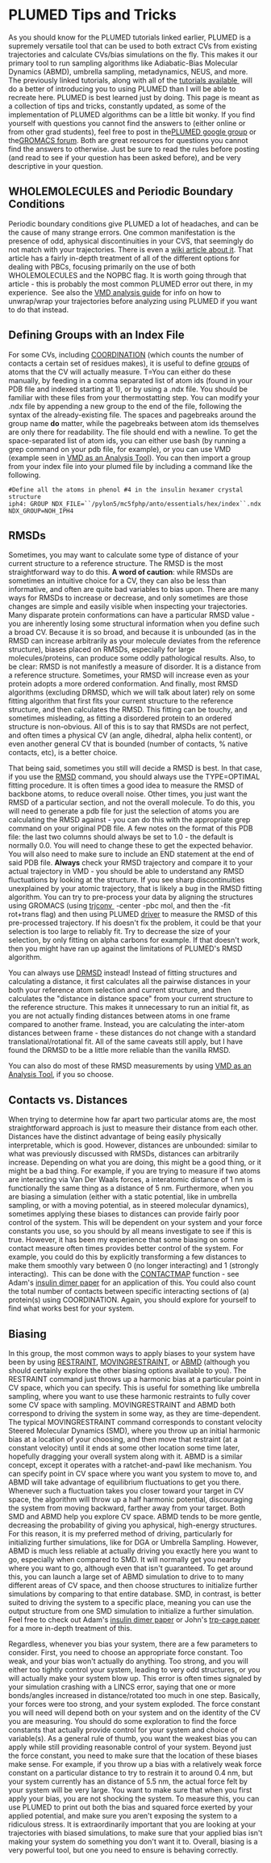 # PLUMED Tips and Tricks
As you should know for the PLUMED tutorials linked earlier, PLUMED is a supremely versatile tool that can be used to both extract CVs from existing trajectories and calculate CVs/bias simulations on the fly. This makes it our primary tool to run sampling algorithms like Adiabatic-Bias Molecular Dynamics (ABMD), umbrella sampling, metadynamics, NEUS, and more. The previously linked tutorials, along with all of the [tutorials available ](https://www.plumed.org/doc-v2.5/user-doc/html/tutorials.html) will do a better of introducing you to using PLUMED than I will be able to recreate here. PLUMED is best learned just by doing. This page is meant as a collection of tips and tricks, constantly updated, as some of the implementation of PLUMED algorithms can be a little bit wonky. If you find yourself with questions you cannot find the answers to (either online or from other grad students), feel free to post in the[PLUMED google group](https://groups.google.com/g/plumed-users) or the[GROMACS forum](https://gromacs.bioexcel.eu/). Both are great resources for questions you cannot find the answers to otherwise. Just be sure to read the rules before posting (and read to see if your question has been asked before), and be very descriptive in your question. 

WHOLEMOLECULES and Periodic Boundary Conditions
-----------------------------------------------

Periodic boundary conditions give PLUMED a lot of headaches, and can be the cause of many strange errors. One common manifestation is the presence of odd, aphysical discontinuities in your CVS, that seemingly do not match with your trajectories. There is even a [wiki article about it](./%5BMD%5D-Strange-discontinuities-in-distances-or-RMSDs-in-my-trajectories.md). That article has a fairly in-depth treatment of all of the different options for dealing with PBCs, focusing primarily on the use of both WHOLEMOLECULES and the NOPBC flag. It is worth going through that article - this is probably the most common PLUMED error out there, in my experience. 
See also the [VMD analysis guide](./VMD-as-an-Analysis-Tool.md#fixing-periodic-boundary-conditions-pbc) for info on how to unwrap/wrap your trajectories before analyzing using PLUMED if you want to do that instead.

Defining Groups with an Index File
----------------------------------

For some CVs, including [COORDINATION](https://www.plumed.org/doc-v2.5/user-doc/html/_c_o_o_r_d_i_n_a_t_i_o_n.html) (which counts the number of contacts a certain set of residues makes), it is useful to define [groups](https://www.plumed.org/doc-v2.5/user-doc/html/_g_r_o_u_p.html) of atoms that the CV will actually measure. T=You can either do these manually, by feeding in a comma separated list of atom ids (found in your PDB file and indexed starting at 1), or by using a .ndx file. You should be familiar with these files from your thermostatting step. You can modify your .ndx file by appending a new group to the end of the file, following the syntax of the already-existing file. The spaces and pagebreaks around the group name **do** matter, while the pagebreaks between atom ids themselves are only there for readability. The file should end with a newline. To get the space-separated list of atom ids, you can either use bash (by running a grep command on your pdb file, for example), or you can use VMD (example seen in [VMD as an Analysis Tool](/display/thecookbook/VMD+as+an+Analysis+Tool)). You can then import a group from your index file into your plumed file by including a command like the following. 

    #Define all the atoms in phenol #4 in the insulin hexamer crystal structure
    iph4: GROUP NDX_FILE=``/pylon5/mc5fphp/anto/essentials/hex/index``.ndx NDX_GROUP=NOH_IPH4

RMSDs
-----

Sometimes, you may want to calculate some type of distance of your current structure to a reference structure. The RMSD is the most straightforward way to do this. **A word of caution**: while RMSDs are sometimes an intuitive choice for a CV, they can also be less than informative, and often are quite bad variables to bias upon. There are many ways for RMSDs to increase or decrease, and only sometimes are those changes are simple and easily visible when inspecting your trajectories. Many disparate protein conformations can have a particular RMSD value - you are inherently losing some structural information when you define such a broad CV. Because it is so broad, and because it is unbounded (as in the RMSD can increase arbitrarily as your molecule deviates from the reference structure), biases placed on RMSDs, especially for large molecules/proteins, can produce some oddly pathological results. Also, to be clear: RMSD is not manifestly a measure of disorder. It is a distance from a reference structure. Sometimes, your RMSD will increase even as your protein adopts a more ordered conformation. And finally, most RMSD algorithms (excluding DRMSD, which we will talk about later) rely on some fitting algorithm that first fits your current structure to the reference structure, and then calculates the RMSD. This fitting can be touchy, and sometimes misleading, as fitting a disordered protein to an ordered structure is non-obvious. All of this is to say that RMSDs are not perfect, and often times a physical CV (an angle, dihedral, alpha helix content), or even another general CV that is bounded (number of contacts, % native contacts, etc), is a better choice. 

That being said, sometimes you still will decide a RMSD is best. In that case, if you use the [RMSD](https://www.plumed.org/doc-v2.5/user-doc/html/_r_m_s_d.html) command, you should always use the TYPE=OPTIMAL fitting procedure. It is often times a good idea to measure the RMSD of backbone atoms, to reduce overall noise. Other times, you just want the RMSD of a particular section, and not the overall molecule. To do this, you will need to generate a pdb file for just the selection of atoms you are calculating the RMSD against - you can do this with the appropriate grep command on your original PDB file. A few notes on the format of this PDB file: the last two columns should always be set to 1.0 - the default is normally 0.0. You will need to change these to get the expected behavior. You will also need to make sure to include an END statement at the end of said PDB file. **Always** check your RMSD trajectory and compare it to your actual trajectory in VMD - you should be able to understand any RMSD fluctuations by looking at the structure. If you see sharp discontinuities unexplained by your atomic trajectory, that is likely a bug in the RMSD fitting algorithm. You can try to pre-process your data by aligning the structures using GROMACS (using [trjconv ](http://manual.gromacs.org/documentation/5.1/onlinehelp/gmx-trjconv.html) \-center -pbc mol, and then the -fit rot+trans flag) and then using PLUMED [driver](https://www.plumed.org/doc-v2.5/user-doc/html/driver.html) to measure the RMSD of this pre-processed trajectory. If his doesn't fix the problem, it could be that your selection is too large to reliably fit. Try to decrease the size of your selection, by only fitting on alpha carbons for example. If that doesn't work, then you might have ran up against the limitations of PLUMED's RMSD algorithm. 

You can always use [DRMSD](https://www.plumed.org/doc-v2.5/user-doc/html/_d_r_m_s_d.html) instead! Instead of fitting structures and calculating a distance, it first calculates all the pairwise distances in your both your reference atom selection and current structure, and then calculates the "distance in distance space" from your current structure to the reference structure. This makes it unnecessary to run an initial fit, as you are not actually finding distances between atoms in one frame compared to another frame. Instead, you are calculating the inter-atom distances between frame - these distances do not change with a standard translational/rotational fit. All of the same caveats still apply, but I have found the DRMSD to be a little more reliable than the vanilla RMSD. 

You can also do most of these RMSD measurements by using [VMD as an Analysis Tool](/display/thecookbook/VMD+as+an+Analysis+Tool), if you so choose. 

Contacts vs. Distances
----------------------

When trying to determine how far apart two particular atoms are, the most straightforward approach is just to measure their distance from each other. Distances have the distinct advantage of being easily physically interpretable, which is good. However, distances are unbounded: similar to what was previously discussed with RMSDs, distances can arbitrarily increase. Depending on what you are doing, this might be a good thing, or it might be a bad thing. For example, if you are trying to measure if two atoms are interacting via Van Der Waals forces, a interatomic distance of 1 nm is functionally the same thing as a distance of 5 nm. Furthermore, when you are biasing a simulation (either with a static potential, like in umbrella sampling, or with a moving potential, as in steered molecular dynamics), sometimes applying these biases to distances can provide fairly poor control of the system. This will be dependent on your system and your force constants you use, so you should by all means investigate to see if this is true. However, it has been my experience that some biasing on some contact measure often times provides better control of the system. For example, you could do this by explicitly transforming a few distances to make them smoothly vary between 0 (no longer interacting) and 1 (strongly interacting).  This can be done with the [CONTACTMAP](https://www.plumed.org/doc-v2.5/user-doc/html/_c_o_n_t_a_c_t_m_a_p.html) function - see Adam's [insulin dimer paper](https://pubs.acs.org/doi/10.1021/acs.jpcb.0c03521) for an application of this. You could also count the total number of contacts between specific interacting sections of (a) protein(s) using COORDINATION. Again, you should explore for yourself to find what works best for your system. 

Biasing
-------

In this group, the most common ways to apply biases to your system have been by using [RESTRAINT](https://www.plumed.org/doc-v2.5/user-doc/html/_r_e_s_t_r_a_i_n_t.html), [MOVINGRESTRAINT](https://www.plumed.org/doc-v2.5/user-doc/html/_m_o_v_i_n_g_r_e_s_t_r_a_i_n_t.html), or [ABMD](https://www.plumed.org/doc-v2.5/user-doc/html/_a_b_m_d.html) (although you should certainly explore the other biasing options available to you). The RESTRAINT command just throws up a harmonic bias at a particular point in CV space, which you can specify. This is useful for something like umbrella sampling, where you want to use these harmonic restraints to fully cover some CV space with sampling. MOVINGRESTRAINT and ABMD both correspond to driving the system in some way, as they are time-dependent. The typical MOVINGRESTRAINT command corresponds to constant velocity Steered Molecular Dynamics (SMD), where you throw up an initial harmonic bias at a location of your choosing, and then move that restraint (at a constant velocity) until it ends at some other location some time later, hopefully dragging your overall system along with it. ABMD is a similar concept, except it operates with a ratchet-and-pawl like mechanism. You can specify point in CV space where you want you system to move to, and ABMD will take advantage of equilibrium fluctuations to get you there. Whenever such a fluctuation takes you closer toward your target in CV space, the algorithm will throw up a half harmonic potential, discouraging the system from moving backward, farther away from your target. Both SMD and ABMD help you explore CV space. ABMD tends to be more gentle, decreasing the probability of giving you aphysical, high-energy structures. For this reason, it is my preferred method of driving, particularly for initializing further simulations, like for DGA or Umbrella Sampling. However, ABMD is much less reliable at actually driving you exactly here you want to go, especially when compared to SMD. It will normally get you nearby where you want to go, although even that isn't guaranteed. To get around this, you can launch a large set of ABMD simulation to drive to to many different areas of CV space, and then choose structures to initialize further simulations by comparing to that entire database. SMD, in contrast, is better suited to driving the system to a specific place, meaning you can use the output structure from one SMD simulation to initialize a further simulation. Feel free to check out Adam's [insulin dimer paper](https://pubs.acs.org/doi/10.1021/acs.jpcb.0c03521) or John's [trp-cage paper](https://pubs.acs.org/doi/abs/10.1021/acs.jctc.0c00933) for a more in-depth treatment of this.

Regardless, whenever you bias your system, there are a few parameters to consider. First, you need to choose an appropriate force constant. Too weak, and your bias won't actually do anything. Too strong, and you will either too tightly control your system, leading to very odd structures, or you will actually make your system blow up. This error is often times signaled by your simulation crashing with a LINCS error, saying that one or more bonds/angles increased in distance/rotated too much in one step. Basically, your forces were too strong, and your system exploded. The force constant you will need will depend both on your system and on the identity of the CV you are measuring. You should do some exploration to find the force constants that actually provide control for your system and choice of variable(s). As a general rule of thumb, you want the weakest bias you can apply while still providing reasonable control of your system. Beyond just the force constant, you need to make sure that the location of these biases make sense. For example, if you throw up a bias with a relatively weak force constant on a particular distance to try to restrain it to around 0.4 nm, but your system currently has an distance of 5.5 nm, the actual force felt by your system will be very large. You want to make sure that when you first apply your bias, you are not shocking the system. To measure this, you can use PLUMED to print out both the bias and squared force exerted by your applied potential, and make sure you aren't exposing the system to a ridiculous stress. It is extraordinarily important that you are looking at your trajectories with biased simulations, to make sure that your applied bias isn't making your system do something you don't want it to. Overall, biasing is a very powerful tool, but one you need to ensure is behaving correctly.